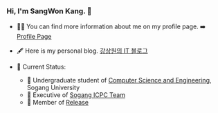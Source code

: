 ### Hi, I'm SangWon Kang. 👋

- 👨‍💻 You can find more information about me on my profile page. ➡️ [Profile Page](https://kevink1113.github.io/profile)

- 🖋 Here is my personal blog.
[강상원의 IT 블로그](https://kevink1113.tistory.com)

- 🌱 Current Status:
  - 🏫 Undergraduate student of [Computer Science and Engineering](http://cs.sogang.ac.kr/cs/index_new.html), Sogang University 
  - 🎈 Executive of [Sogang ICPC Team](https://acm.sogang.ac.kr)
  - 🐧 Member of [Release](http://release.sogang.ac.kr)
<!--
**kevink1113/kevink1113** is a ✨ _special_ ✨ repository because its `README.md` (this file) appears on your GitHub profile.

Here are some ideas to get you started:

- 🔭 I’m currently working on ...
- 🌱 I’m currently learning ...
- 👯 I’m looking to collaborate on ...
- 🤔 I’m looking for help with ...
- 💬 Ask me about ...
- 📫 How to reach me: ...
- 😄 Pronouns: ...
- ⚡ Fun fact: ...
-->
